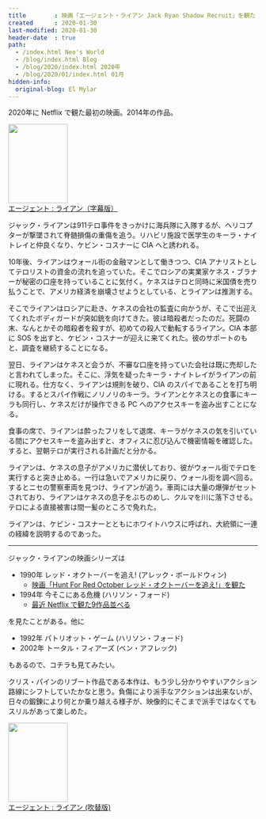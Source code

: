 ```yaml
---
title        : 映画「エージェント・ライアン Jack Ryan Shadow Recruit」を観た
created      : 2020-01-30
last-modified: 2020-01-30
header-date  : true
path:
  - /index.html Neo's World
  - /blog/index.html Blog
  - /blog/2020/index.html 2020年
  - /blog/2020/01/index.html 01月
hidden-info:
  original-blog: El Mylar
---
```


2020年に Netflix で観た最初の映画。2014年の作品。

<div class="ad-amazon">
  <div class="ad-amazon-image">
    <a href="https://www.amazon.co.jp/dp/B00LPE1F7M?tag=neos21-22&amp;linkCode=osi&amp;th=1&amp;psc=1">
      <img src="https://m.media-amazon.com/images/I/51c+d8QlzNL._SL160_.jpg" width="120" height="160">
    </a>
  </div>
  <div class="ad-amazon-info">
    <div class="ad-amazon-title">
      <a href="https://www.amazon.co.jp/dp/B00LPE1F7M?tag=neos21-22&amp;linkCode=osi&amp;th=1&amp;psc=1">エージェント : ライアン（字幕版）</a>
    </div>
  </div>
</div>

ジャック・ライアンは911テロ事件をきっかけに海兵隊に入隊するが、ヘリコプターが撃墜されて脊髄損傷の重傷を追う。リハビリ施設で医学生のキーラ・ナイトレイと仲良くなり、ケビン・コスナーに CIA へと誘われる。

10年後、ライアンはウォール街の金融マンとして働きつつ、CIA アナリストとしてテロリストの資金の流れを追っていた。そこでロシアの実業家ケネス・ブラナーが秘密の口座を持っていることに気付く。ケネスはテロと同時に米国債を売り払うことで、アメリカ経済を崩壊させようとしている、とライアンは推測する。

そこでライアンはロシアに赴き、ケネスの会社の監査に向かうが、そこで出迎えてくれたボディガードが突如銃を向けてきた。彼は暗殺者だったのだ。死闘の末、なんとかその暗殺者を殺すが、初めての殺人で動転するライアン。CIA 本部に SOS を出すと、ケビン・コスナーが迎えに来てくれた。彼のサポートのもと、調査を継続することになる。

翌日、ライアンはケネスと会うが、不審な口座を持っていた会社は既に売却したと言われてしまった。そこに、浮気を疑ったキーラ・ナイトレイがライアンの前に現れる。仕方なく、ライアンは規則を破り、CIA のスパイであることを打ち明ける。するとスパイ作戦にノリノリのキーラ。ライアンとケネスとの食事にキーラも同行し、ケネスだけが操作できる PC へのアクセスキーを盗み出すことになる。

食事の席で、ライアンは酔ったフリをして退席、キーラがケネスの気を引いている間にアクセスキーを盗み出すと、オフィスに忍び込んで機密情報を確認した。すると、翌朝テロが実行される計画だと分かる。

ライアンは、ケネスの息子がアメリカに潜伏しており、彼がウォール街でテロを実行すると突き止める。一行は急いでアメリカに戻り、ウォール街を調べ回る。するとニセの警察車両を見つけ、ライアンが追う。車両には大量の爆弾がセットされており、ライアンはケネスの息子をぶちのめし、クルマを川に落下させる。テロによる直接被害は間一髪のところで免れた。

ライアンは、ケビン・コスナーとともにホワイトハウスに呼ばれ、大統領に一連の経緯を説明するのであった。

---

ジャック・ライアンの映画シリーズは

- 1990年 レッド・オクトーバーを追え! (アレック・ボールドウィン)
  - [映画「Hunt For Red October レッド・オクトーバーを追え!」を観た](/blog/2019/06/12-01.html)
- 1994年 今そこにある危機 (ハリソン・フォード)
  - [最近 Netflix で観た9作品並べる](/blog/2019/05/04-01.html)

を見たことがある。他に

- 1992年 パトリオット・ゲーム (ハリソン・フォード)
- 2002年 トータル・フィアーズ (ベン・アフレック)

もあるので、コチラも見てみたい。

クリス・パインのリブート作品である本作は、もう少し分かりやすいアクション路線にシフトしていたかなと思う。負傷により派手なアクションは出来ないが、日々の鍛錬により何とか乗り越える様子が、映像的にそこまで派手ではなくてもスリルがあって楽しめた。

<div class="ad-amazon">
  <div class="ad-amazon-image">
    <a href="https://www.amazon.co.jp/dp/B011KS3ZSO?tag=neos21-22&amp;linkCode=osi&amp;th=1&amp;psc=1">
      <img src="https://m.media-amazon.com/images/I/51c+d8QlzNL._SL160_.jpg" width="120" height="160">
    </a>
  </div>
  <div class="ad-amazon-info">
    <div class="ad-amazon-title">
      <a href="https://www.amazon.co.jp/dp/B011KS3ZSO?tag=neos21-22&amp;linkCode=osi&amp;th=1&amp;psc=1">エージェント : ライアン (吹替版)</a>
    </div>
  </div>
</div>
